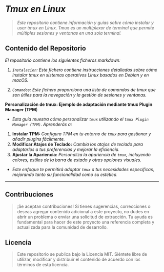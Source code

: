 <!-- Autor: Daniel Benjamin Perez Morales -->
<!-- GitHub: https://github.com/DanielPerezMoralesDev13 -->
<!-- Correo electrónico: danielperezdev@proton.me -->
# ***Tmux en Linux***

> *Este repositorio contiene información y guías sobre cómo instalar y usar tmux en Linux. Tmux es un multiplexor de terminal que permite múltiples sesiones y ventanas en una sola terminal.*

## **Contenido del Repositorio**

*El repositorio contiene los siguientes ficheros markdown:*

1. *`Instalacion`: Este fichero contiene instrucciones detalladas sobre cómo instalar tmux en sistemas operativos Linux basados en Debian y en macOS.*

2. *`Comandos`: Este fichero proporciona una lista de comandos de tmux que son útiles para la navegación y la gestión de sesiones y ventanas.*

**Personalización de tmux: Ejemplo de adaptación mediante tmux Plugin Manager (TPM)**

- *Esta guía muestra cómo personalizar `tmux` utilizando el `tmux Plugin Manager (TPM)`. Aprenderás a:*

1. **Instalar TPM:** *Configura TPM en tu entorno de `tmux` para gestionar y añadir plugins fácilmente.*
2. **Modificar Atajos de Teclado:** *Cambia los atajos de teclado para adaptarlos a tus preferencias y mejorar la eficiencia.*
3. **Ajustar la Apariencia:** *Personaliza la apariencia de `tmux`, incluyendo colores, estilos de la barra de estado y otras opciones visuales.*

- *Este enfoque te permitirá adaptar `tmux` a tus necesidades específicas, mejorando tanto su funcionalidad como su estética.*

--- 

## **Contribuciones**

> ¡Se aceptan contribuciones! Si tienes sugerencias, correcciones o deseas agregar contenido adicional a este proyecto, no dudes en abrir un problema o enviar una solicitud de extracción. Tu ayuda es fundamental para hacer de este proyecto una referencia completa y actualizada para la comunidad de desarrollo.

## **Licencia**

> Este repositorio se publica bajo la Licencia MIT. Siéntete libre de utilizar, modificar y distribuir el contenido de acuerdo con los términos de esta licencia.
